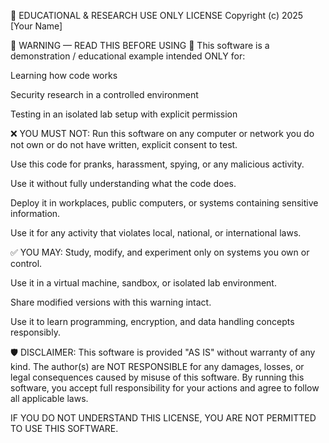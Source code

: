 📜 EDUCATIONAL & RESEARCH USE ONLY LICENSE
Copyright (c) 2025 [Your Name]

🚨 WARNING — READ THIS BEFORE USING 🚨
This software is a demonstration / educational example intended ONLY for:

Learning how code works

Security research in a controlled environment

Testing in an isolated lab setup with explicit permission

❌ YOU MUST NOT:
Run this software on any computer or network you do not own or do not have written, explicit consent to test.

Use this code for pranks, harassment, spying, or any malicious activity.

Use it without fully understanding what the code does.

Deploy it in workplaces, public computers, or systems containing sensitive information.

Use it for any activity that violates local, national, or international laws.

✅ YOU MAY:
Study, modify, and experiment only on systems you own or control.

Use it in a virtual machine, sandbox, or isolated lab environment.

Share modified versions with this warning intact.

Use it to learn programming, encryption, and data handling concepts responsibly.

🛡 DISCLAIMER:
This software is provided "AS IS" without warranty of any kind.
The author(s) are NOT RESPONSIBLE for any damages, losses, or legal consequences caused by misuse of this software.
By running this software, you accept full responsibility for your actions and agree to follow all applicable laws.

IF YOU DO NOT UNDERSTAND THIS LICENSE, YOU ARE NOT PERMITTED TO USE THIS SOFTWARE.
